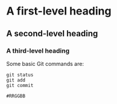 # A first-level heading
## A second-level heading
### A third-level heading
Some basic Git commands are:
```
git status
git add
git commit
```

`#RRGGBB`




